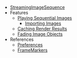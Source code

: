 * [StreamingImageSequence](index.md)
* Features
    * [Playing Sequential Images](FeaturePlayingSequentialImages.md)
        * [Importing Images](ImportingImages.md)
    * [Caching Render Results](FeatureCachingRenderResults.md)
    * [Fading Image Objects](FeatureFadingImages.md)
* References
    * [Preferences](Preferences.md)
    * [FrameMarkers](FrameMarkers.md)
